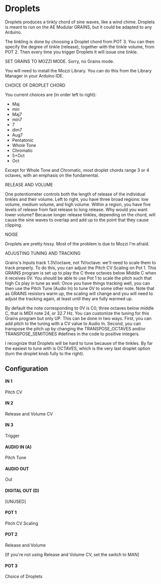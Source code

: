 # Droplets

Droplets produces a tinkly chord of sine waves, like a wind chime. Droplets is meant to run on the AE Modular GRAINS, but it could be adapted to any Arduino.

The tinkling is done by choosing a Droplet chord from POT 3.  You can then specify the degree of tinkle (release), together with the tinkle volume, from POT 2.  Then every time you trigger Droplets it will issue one tinkle.  

SET GRAINS TO MOZZI MODE.  Sorry, no Grains mode.

You will need to install the Mozzi Library.  You can do this from the Library Manager in your Arduino IDE.


CHOICE OF DROPLET CHORD

You current choices are (in order left to right): 

- Maj
- min
- Maj7
- min7
- 7
- dim7
- Aug7
- Pentatonic
- Whole Tone
- Chromatic
- 5+Oct
- Oct

Except for Whole Tone and Chromatic, most droplet chords range 3 or 4 octaves, with an emphasis on the fundamental.


RELEASE AND VOLUME

One potentiometer controls both the length of release of the individual tinkles and their volume. Left to right, you have three broad regions: low volume, medium volume, and high volume. Within a region, you have five levels of release from fast release to long release.  Why would you want lower volume?  Because longer release tinkles, depending on the chord, will cause the sine waves to overlap and add up to the point that they cause clipping.


NOISE

Droplets are pretty hissy.  Most of the problem is due to Mozzi I'm afraid.


ADJUSTING TUNING AND TRACKING

Grains's Inputs track 1.3V/octave, not 1V/octave: we'll need to scale them to track properly. To do this, you can adjust the Pitch CV Scaling on Pot 1.  This GRAINS program is set up to play the C three octaves below Middle C when it receives 0V.  You should be able to use Pot 1 to scale the pitch such that high Cs play in tune as well.  Once you have things tracking well, you can then use the Pitch Tune (Audio In) to tune 0V to some other note.  Note that as GRAINS resistors warm up, the scaling will change and you will need to adjust the tracking again, at least until they are fully warmed up.

By default the note corresponding to 0V is C0, three octaves below middle C, that is MIDI note 24, or 32.7 Hz.  You can customize the tuning for this Grains program but only UP.  This can be done in two ways.  First, you can add pitch to the tuning with a CV value to Audio In.  Second, you can transpose the pitch up by changing the TRANSPOSE_OCTAVES and/or TRANSPOSE_SEMITONES #defines in the code to positive integers.

I recognize that Droplets will be hard to tune because of the tinkles.  By far the easiest to tune with is OCTAVES, which is the very last droplet option (turn the droplet knob fully to the right).

## Configuration

#### IN 1
Pitch CV
#### IN 2
Release and Volume CV
#### IN 3
Trigger
#### AUDIO IN (A)
Pitch Tune
#### AUDIO OUT
Out
#### DIGITAL OUT (D) 
[UNUSED]
#### POT 1
Pitch CV Scaling
#### POT 2
Release and Volume

[If you're not using Release and Volume CV, set the switch to MAN]
#### POT 3
Choice of Droplets
